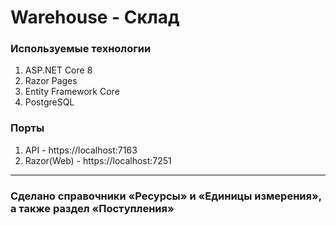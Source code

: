 # Warehouse - Склад
### Используемые технологии
1. ASP.NET Core 8
2. Razor Pages
3. Entity Framework Core
4. PostgreSQL
### Порты
1. API - https://localhost:7163
2. Razor(Web) - https://localhost:7251
---
### Сделано справочники «Ресурсы» и «Единицы измерения», а также раздел «Поступления»
